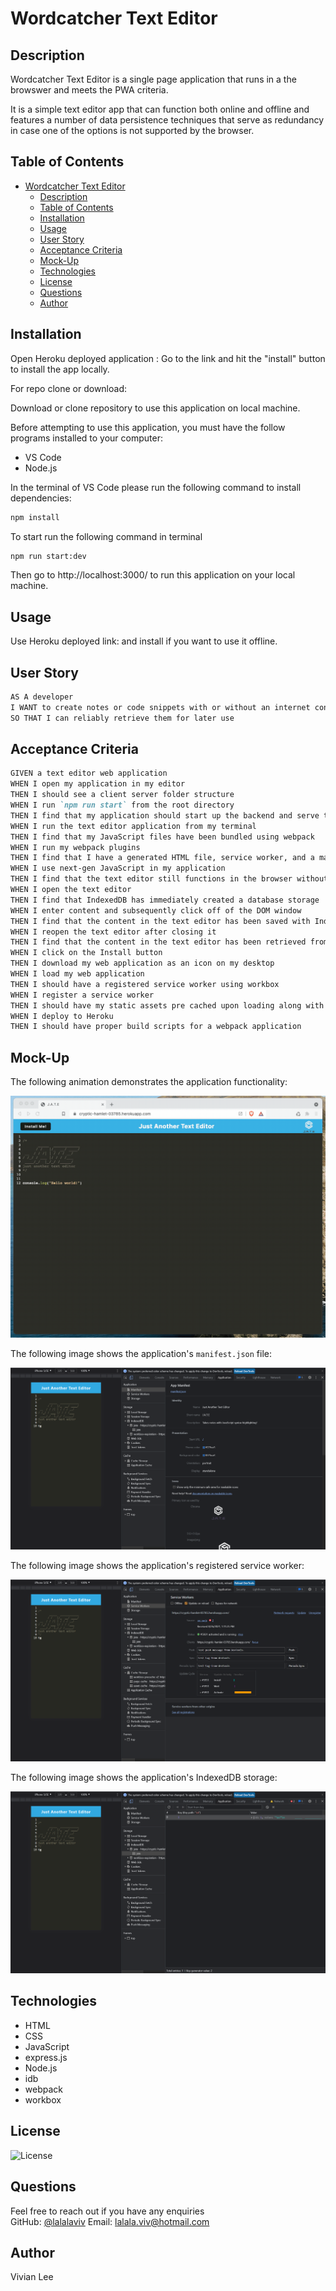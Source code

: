 # Wordcatcher Text Editor

## Description
Wordcatcher Text Editor is a single page application that runs in a the browswer and meets the PWA criteria. 

It is a simple text editor app that can function both online and offline and features a number of data persistence techniques that serve as redundancy in case one of the options is not supported by the browser. 


## Table of Contents
- [Wordcatcher Text Editor](#wordcatcher-text-editor)
  - [Description](#description)
  - [Table of Contents](#table-of-contents)
  - [Installation](#installation)
  - [Usage](#usage)
  - [User Story](#user-story)
  - [Acceptance Criteria](#acceptance-criteria)
  - [Mock-Up](#mock-up)
  - [Technologies](#technologies)
  - [License](#license)
  - [Questions](#questions)
  - [Author](#author)


## Installation 

Open Heroku deployed application : 
Go to the link and hit the "install" button to install the app locally.
  
For repo clone or download:

Download or clone repository to use this application on local machine.

  Before attempting to use this application, you must have the follow programs installed to your computer: 

  - VS Code
  - Node.js
  
  In the terminal of VS Code please run the following command to install dependencies: 
  ```bash
npm install 
```

To start run the following command in terminal 
```bash
npm run start:dev
```
Then go to http://localhost:3000/ to run this application on your local machine.

## Usage
Use Heroku deployed link:
and install if you want to use it offline.

## User Story

```md
AS A developer
I WANT to create notes or code snippets with or without an internet connection
SO THAT I can reliably retrieve them for later use
```

## Acceptance Criteria

```md
GIVEN a text editor web application
WHEN I open my application in my editor
THEN I should see a client server folder structure
WHEN I run `npm run start` from the root directory
THEN I find that my application should start up the backend and serve the client
WHEN I run the text editor application from my terminal
THEN I find that my JavaScript files have been bundled using webpack
WHEN I run my webpack plugins
THEN I find that I have a generated HTML file, service worker, and a manifest file
WHEN I use next-gen JavaScript in my application
THEN I find that the text editor still functions in the browser without errors
WHEN I open the text editor
THEN I find that IndexedDB has immediately created a database storage
WHEN I enter content and subsequently click off of the DOM window
THEN I find that the content in the text editor has been saved with IndexedDB
WHEN I reopen the text editor after closing it
THEN I find that the content in the text editor has been retrieved from our IndexedDB
WHEN I click on the Install button
THEN I download my web application as an icon on my desktop
WHEN I load my web application
THEN I should have a registered service worker using workbox
WHEN I register a service worker
THEN I should have my static assets pre cached upon loading along with subsequent pages and static assets
WHEN I deploy to Heroku
THEN I should have proper build scripts for a webpack application
```

## Mock-Up

The following animation demonstrates the application functionality:

![Demonstration of the finished Module 19 Challenge being used in the browser and then installed.](./Assets/00-demo.gif)

The following image shows the application's `manifest.json` file:

![Demonstration of the finished Module 19 Challenge with a manifest file in the browser.](./Assets/01-manifest.png)

The following image shows the application's registered service worker:

![Demonstration of the finished Module 19 Challenge with a registered service worker in the browser.](./Assets/02-service-worker.png)

The following image shows the application's IndexedDB storage:

![Demonstration of the finished Module 19 Challenge with a IndexedDB storage named 'jate' in the browser.](./Assets/03-idb-storage.png)

## Technologies
- HTML
- CSS
- JavaScript
- express.js
- Node.js
- idb
- webpack
- workbox

## License 
![License](https://img.shields.io/github/license/lalalaviv/wordcatcher-text-editor)

## Questions

  Feel free to reach out if you have any enquiries
  <br/>
  GitHub: [@lalalaviv](https://github.com/lalalaviv)
  Email: lalala.viv@hotmail.com


## Author

  Vivian Lee
